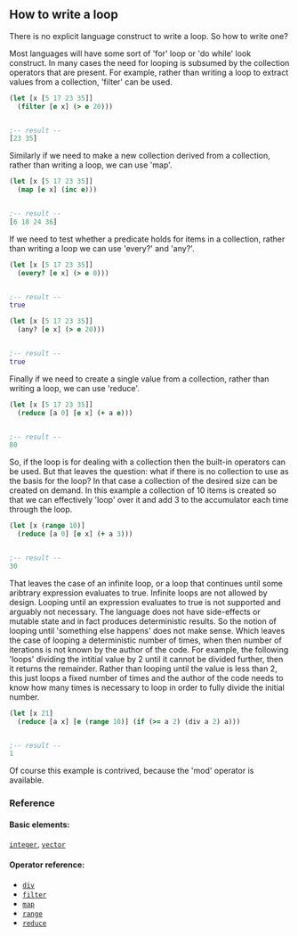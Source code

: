 <!---
  This markdown file was generated. Do not edit.
  -->

## How to write a loop

There is no explicit language construct to write a loop. So how to write one?

Most languages will have some sort of 'for' loop or 'do while' look construct. In many cases the need for looping is subsumed by the collection operators that are present. For example, rather than writing a loop to extract values from a collection, 'filter' can be used.

```clojure
(let [x [5 17 23 35]]
  (filter [e x] (> e 20)))


;-- result --
[23 35]
```

Similarly if we need to make a new collection derived from a collection, rather than writing a loop, we can use 'map'.

```clojure
(let [x [5 17 23 35]]
  (map [e x] (inc e)))


;-- result --
[6 18 24 36]
```

If we need to test whether a predicate holds for items in a collection, rather than writing a loop we can use 'every?' and 'any?'.

```clojure
(let [x [5 17 23 35]]
  (every? [e x] (> e 0)))


;-- result --
true
```

```clojure
(let [x [5 17 23 35]]
  (any? [e x] (> e 20)))


;-- result --
true
```

Finally if we need to create a single value from a collection, rather than writing a loop, we can use 'reduce'.

```clojure
(let [x [5 17 23 35]]
  (reduce [a 0] [e x] (+ a e)))


;-- result --
80
```

So, if the loop is for dealing with a collection then the built-in operators can be used. But that leaves the question: what if there is no collection to use as the basis for the loop? In that case a collection of the desired size can be created on demand. In this example a collection of 10 items is created so that we can effectively 'loop' over it and add 3 to the accumulator each time through the loop.

```clojure
(let [x (range 10)]
  (reduce [a 0] [e x] (+ a 3)))


;-- result --
30
```

That leaves the case of an infinite loop, or a loop that continues until some aribtrary expression evaluates to true. Infinite loops are not allowed by design. Looping until an expression evaluates to true is not supported and arguably not necessary. The language does not have side-effects or mutable state and in fact produces deterministic results. So the notion of looping until 'something else happens' does not make sense. Which leaves the case of looping a deterministic number of times, when then number of iterations is not known by the author of the code. For example, the following 'loops' dividing the intitial value by 2 until it cannot be divided further, then it returns the remainder. Rather than looping until the value is less than 2, this just loops a fixed number of times and the author of the code needs to know how many times is necessary to loop in order to fully divide the initial number.

```clojure
(let [x 21]
  (reduce [a x] [e (range 10)] (if (>= a 2) (div a 2) a)))


;-- result --
1
```

Of course this example is contrived, because the 'mod' operator is available.

### Reference

#### Basic elements:

[`integer`](../halite-basic-syntax-reference.md#integer), [`vector`](../halite-basic-syntax-reference.md#vector)

#### Operator reference:

* [`div`](../halite-full-reference.md#div)
* [`filter`](../halite-full-reference.md#filter)
* [`map`](../halite-full-reference.md#map)
* [`range`](../halite-full-reference.md#range)
* [`reduce`](../halite-full-reference.md#reduce)


